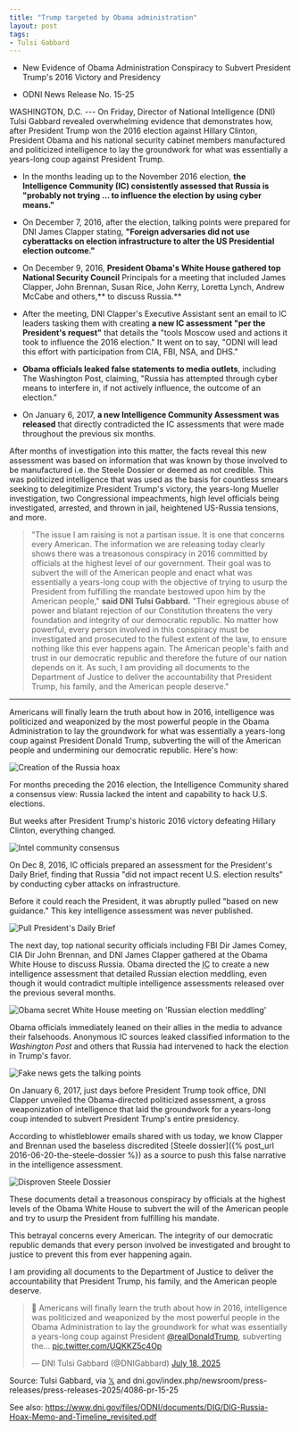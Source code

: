```yaml
---
title: "Trump targeted by Obama administration"
layout: post
tags:
- Tulsi Gabbard
---
```


- New Evidence of Obama Administration Conspiracy to Subvert President Trump's 2016 Victory and Presidency

- ODNI News Release No. 15-25

WASHINGTON, D.C. --- On Friday, Director of National Intelligence (DNI) Tulsi Gabbard revealed overwhelming evidence that demonstrates how, after President Trump won the 2016 election against Hillary Clinton, President Obama and his national security cabinet members manufactured and politicized intelligence to lay the groundwork for what was essentially a years-long coup against President Trump.

- In the months leading up to the November 2016 election, **the Intelligence Community (IC) consistently assessed that Russia is "probably not trying ... to influence the election by using cyber means."**

- On December 7, 2016, after the election, talking points were prepared for DNI James Clapper stating, **"Foreign adversaries did not use cyberattacks on election infrastructure to alter the US Presidential election outcome."**

- On December 9, 2016, **President Obama's White House gathered top National Security Council** Principals for a meeting that included James Clapper, John Brennan, Susan Rice, John Kerry, Loretta Lynch, Andrew McCabe and others,** to discuss Russia.**

- After the meeting, DNI Clapper's Executive Assistant sent an email to IC leaders tasking them with creating **a new IC assessment "per the President's request"** that details the "tools Moscow used and actions it took to influence the 2016 election." It went on to say, "ODNI will lead this effort with participation from CIA, FBI, NSA, and DHS."

- **Obama officials leaked false statements to media outlets**, including The Washington Post, claiming, "Russia has attempted through cyber means to interfere in, if not actively influence, the outcome of an election."

- On January 6, 2017, **a new Intelligence Community Assessment was released** that directly contradicted the IC assessments that were made throughout the previous six months.

After months of investigation into this matter, the facts reveal this new assessment was based on information that was known by those involved to be manufactured i.e. the Steele Dossier or deemed as not credible. This was politicized intelligence that was used as the basis for countless smears seeking to delegitimize President Trump's victory, the years-long Mueller investigation, two Congressional impeachments, high level officials being investigated, arrested, and thrown in jail, heightened US-Russia tensions, and more.

> "The issue I am raising is not a partisan issue. It is one that concerns every American. The information we are releasing today clearly shows there was a treasonous conspiracy in 2016 committed by officials at the highest level of our government. Their goal was to subvert the will of the American people and enact what was essentially a years-long coup with the objective of trying to usurp the President from fulfilling the mandate bestowed upon him by the American people," **said DNI Tulsi Gabbard.** "Their egregious abuse of power and blatant rejection of our Constitution threatens the very foundation and integrity of our democratic republic. No matter how powerful, every person involved in this conspiracy must be investigated and prosecuted to the fullest extent of the law, to ensure nothing like this ever happens again. The American people's faith and trust in our democratic republic and therefore the future of our nation depends on it. As such, I am providing all documents to the Department of Justice to deliver the accountability that President Trump, his family, and the American people deserve."

---

Americans will finally learn the truth about how in 2016, intelligence was politicized and weaponized by the most powerful people in the Obama Administration to lay the groundwork for what was essentially a years-long coup against President Donald Trump, subverting the will of the American people and undermining our democratic republic. Here's how:

![Creation of the Russia hoax](/assets/2025-07-18-a.jpg "Creation of the Russia hoax")

For months preceding the 2016 election, the Intelligence Community shared a consensus view: Russia lacked the intent and capability to hack U.S. elections.

But weeks after President Trump's historic 2016 victory defeating Hillary Clinton, everything changed.

![Intel community consensus](/assets/2025-07-18-b.jpg "Intel community consensus")

On Dec 8, 2016, IC officials prepared an assessment for the President's Daily Brief, finding that Russia "did not impact recent U.S. election results" by conducting cyber attacks on infrastructure.

Before it could reach the President, it was abruptly pulled "based on new guidance." This key intelligence assessment was never published.

![Pull President's Daily Brief](/assets/2025-07-18-c.jpg "Pull President's Daily Brief")

The next day, top national security officials including FBI Dir James Comey, CIA Dir John Brennan, and DNI James Clapper gathered at the Obama White House to discuss Russia. Obama directed the <abbr title="Intelligence Community">IC</abbr> to create a new intelligence assessment that detailed Russian election meddling, even though it would contradict multiple intelligence assessments released over the previous several months.

![Obama secret White House meeting on 'Russian election meddling'](/assets/2025-07-18-d.jpg "Obama secret White House meeting on 'Russian election meddling'")

Obama officials immediately leaned on their allies in the media to advance their falsehoods. Anonymous IC sources leaked classified information to the *Washington Post* and others that Russia had intervened to hack the election in Trump's favor.

![Fake news gets the talking points](/assets/2025-07-18-e.jpg "Fake news gets the talking points")

On January 6, 2017, just days before President Trump took office, DNI Clapper unveiled the Obama-directed politicized assessment, a gross weaponization of intelligence that laid the groundwork for a years-long coup intended to subvert President Trump's entire presidency.

According to whistleblower emails shared with us today, we know Clapper and Brennan used the baseless discredited [Steele dossier]({% post_url 2016-06-20-the-steele-dossier %}) as a source to push this false narrative in the intelligence assessment.

![Disproven Steele Dossier](/assets/2025-07-18-f.jpg "Disproven Steele Dossier")

These documents detail a treasonous conspiracy by officials at the highest levels of the Obama White House to subvert the will of the American people and try to usurp the President from fulfilling his mandate.

This betrayal concerns every American. The integrity of our democratic republic demands that every person involved be investigated and brought to justice to prevent this from ever happening again.

I am providing all documents to the Department of Justice to deliver the accountability that President Trump, his family, and the American people deserve.

<blockquote class="twitter-tweet"><p lang="en" dir="ltr">🧵 Americans will finally learn the truth about how in 2016, intelligence was politicized and weaponized by the most powerful people in the Obama Administration to lay the groundwork for what was essentially a years-long coup against President <a href="https://twitter.com/realDonaldTrump?ref_src=twsrc%5Etfw">@realDonaldTrump</a>, subverting the… <a href="https://t.co/UQKKZ5c4Op">pic.twitter.com/UQKKZ5c4Op</a></p>&mdash; DNI Tulsi Gabbard (@DNIGabbard) <a href="https://twitter.com/DNIGabbard/status/1946271402971312514?ref_src=twsrc%5Etfw">July 18, 2025</a></blockquote> <script async src="https://platform.twitter.com/widgets.js" charset="utf-8"></script>

Source: Tulsi Gabbard, via [𝕏](https://x.com) and dni.gov/index.php/newsroom/press-releases/press-releases-2025/4086-pr-15-25

See also: <https://www.dni.gov/files/ODNI/documents/DIG/DIG-Russia-Hoax-Memo-and-Timeline_revisited.pdf>
